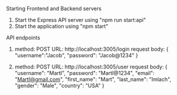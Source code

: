 Starting Frontend and Backend servers

1. Start the Express API server using "npm run start:api" 
2. Start the application using "npm start"

API endpoints

1. method: POST
   URL: http://localhost:3005/login 
   request body: {
    "username":"Jacob",
    "password": "Jacob@1234"
}

2. method: POST
   URL: http://localhost:3005/user 
   request body: {
    "username": "MartI",
    "password": "MartI@1234",
    "email": "MartI@gmail.com",
    "first_name": "Mart",
    "last_name": "Imlach",
    "gender": "Male",
    "country": "USA"
}
